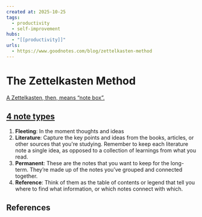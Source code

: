 ```yaml
--- 
created at: 2025-10-25
tags:
  - productivity
  - self-improvement
hubs:
  - "[[productivity]]"
urls:
  - https://www.goodnotes.com/blog/zettelkasten-method
---
```


# The Zettelkasten Method

[A Zettelkasten, then, means “note box”.][1]

## [4 note types][1]
1. **Fleeting**: In the moment thoughts and ideas
2. **Literature**: Capture the key points and ideas from the books, articles, or other sources that you're studying. Remember to keep each literature note a single idea, as opposed to a collection of learnings from what you read.
3. **Permanent**: These are the notes that you want to keep for the long-term. They’re made up of the notes you’ve grouped and connected together.
4. **Reference**: Think of them as the table of contents or legend that tell you where to find what information, or which notes connect with which.

## References
[1]: https://www.goodnotes.com/blog/zettelkasten-method
